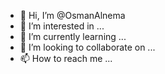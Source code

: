 - 👋 Hi, I’m @OsmanAlnema
- 👀 I’m interested in ...
- 🌱 I’m currently learning ...
- 💞️ I’m looking to collaborate on ...
- 📫 How to reach me ...

<!---
OsmanAlnema/OsmanAlnema is a ✨ special ✨ repository because its `README.md` (this file) appears on your GitHub profile.
You can click the Preview link to take a look at your changes.
--->
